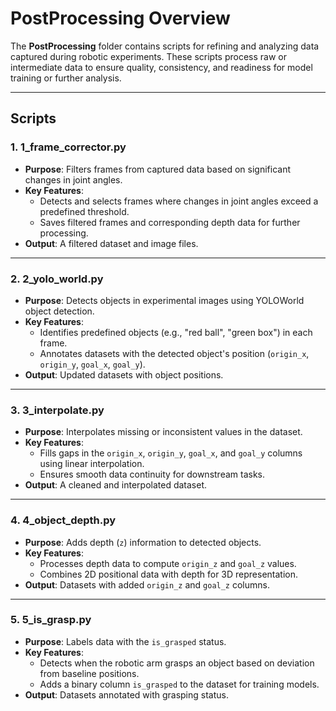# **PostProcessing Overview**

The **PostProcessing** folder contains scripts for refining and analyzing data captured during robotic experiments. These scripts process raw or intermediate data to ensure quality, consistency, and readiness for model training or further analysis.

---

## **Scripts**

### **1. 1_frame_corrector.py**
- **Purpose**: Filters frames from captured data based on significant changes in joint angles.
- **Key Features**:
  - Detects and selects frames where changes in joint angles exceed a predefined threshold.
  - Saves filtered frames and corresponding depth data for further processing.
- **Output**: A filtered dataset and image files.

---

### **2. 2_yolo_world.py**
- **Purpose**: Detects objects in experimental images using YOLOWorld object detection.
- **Key Features**:
  - Identifies predefined objects (e.g., "red ball", "green box") in each frame.
  - Annotates datasets with the detected object's position (`origin_x`, `origin_y`, `goal_x`, `goal_y`).
- **Output**: Updated datasets with object positions.

---

### **3. 3_interpolate.py**
- **Purpose**: Interpolates missing or inconsistent values in the dataset.
- **Key Features**:
  - Fills gaps in the `origin_x`, `origin_y`, `goal_x`, and `goal_y` columns using linear interpolation.
  - Ensures smooth data continuity for downstream tasks.
- **Output**: A cleaned and interpolated dataset.

---

### **4. 4_object_depth.py**
- **Purpose**: Adds depth (`z`) information to detected objects.
- **Key Features**:
  - Processes depth data to compute `origin_z` and `goal_z` values.
  - Combines 2D positional data with depth for 3D representation.
- **Output**: Datasets with added `origin_z` and `goal_z` columns.

---

### **5. 5_is_grasp.py**
- **Purpose**: Labels data with the `is_grasped` status.
- **Key Features**:
  - Detects when the robotic arm grasps an object based on deviation from baseline positions.
  - Adds a binary column `is_grasped` to the dataset for training models.
- **Output**: Datasets annotated with grasping status.
